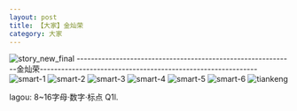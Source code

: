 ```yaml
---
layout: post
title: 【大家】金灿荣
category: 大家
---
```

![story_new_final](http://r74vtd8b0.hd-bkt.clouddn.com/img/story_new_final.png)
-------------------------------------------------------------金灿荣-------------------------------------------------------------
![smart-1](http://r74vtd8b0.hd-bkt.clouddn.com/img/smart-1.png)
![smart-2](http://r74vtd8b0.hd-bkt.clouddn.com/img/smart-2.png)
![smart-3](http://r74vtd8b0.hd-bkt.clouddn.com/img/smart-3.png)
![smart-4](http://r74vtd8b0.hd-bkt.clouddn.com/img/smart-4.png)
![smart-5](http://r74vtd8b0.hd-bkt.clouddn.com/img/smart-5.png)
![smart-6](http://r74vtd8b0.hd-bkt.clouddn.com/img/smart-6.png)
![tiankeng](http://r74vtd8b0.hd-bkt.clouddn.com/img/tiankeng.png)

lagou: 8~16字母·数字·标点 Q1l.




  




